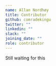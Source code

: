 ```yaml
---
name: Allan Nordhøy
title: Contributor
github: comradekingu
twitter: ""
linkedin: ""
slack: ""
joining_date: ""
role: contributor
---
```


Still waiting for this
